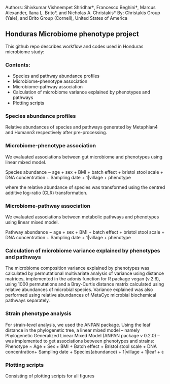 Authors: Shivkumar Vishnempet Shridhar†, Francesco Beghini†, Marcus Alexander, Ilana L. Brito*, and Nicholas A. Christakis*
By: Christakis Group (Yale), and Brito Group (Cornell), United States of America

## Honduras Microbiome phenotype project

This github repo describes workflow and codes used in Honduras microbiome study:

### Contents:

- Species and pathway abundance profiles
- Microbiome-phenotype association 
- Microbiome-pathway association 
- Calculation of microbiome variance explained by phenotypes and pathways
- Plotting scripts

### Species abundance profiles

Relative abundances of species and pathways generated by Metaphlan4 and Humann3 respectively after pre-processing.

### Microbiome-phenotype association

We evaluated associations between gut microbiome and phenotypes using linear mixed model.

  Species abundance ~ age + sex + BMI + batch effect + bristol stool scale + DNA concentration + Sampling date + 1|village + phenotype
  
where the relative abundance of species was transformed using the centred additive log-ratio (CLR) transformation.

### Microbiome-pathway association

We evaluated associations between metabolic pathways and phenotypes using linear mixed model.

  Pathway abundance ~ age + sex + BMI + batch effect + bristol stool scale + DNA concentration + Sampling date + 1|village + phenotype

### Calculation of microbiome variance explained by phenotypes and pathways

The microbiome composition variance explained by phenotypes was calculated by permutational multivariate analysis of variance using distance matrices, implemented in the adonis function for R package vegan (v.2.6), using 1000 permutations and a Bray-Curtis distance matrix calculated using relative abundances of microbial species. Variance explained was also performed using relative abundances of MetaCyc microbial biochemical pathways separately.

### Strain phenotype analysis

For strain-level analysis, we used the ANPAN package. Using the leaf distance in the phylogenetic tree, a linear mixed model – namely Phylogenetic Generalized Linear Mixed Model (ANPAN package v 0.2.0) – was implemented to get associations between phenotypes and strains:
Phenotype ~ Age + Sex + BMI + Batch effect + Bristol stool scale + DNA concentration+ Sampling date + Species(abundance) + 1|village + 1|leaf + ɛ

### Plotting scripts

Consisting of plotting scripts for all figures

